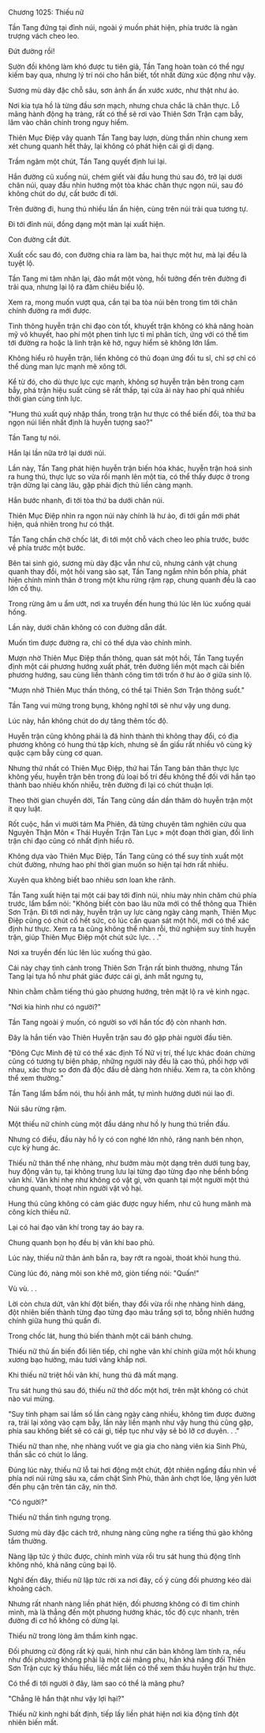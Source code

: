 




Chương 1025: Thiếu nữ


Tần Tang đứng tại đỉnh núi, ngoài ý muốn phát hiện, phía trước là ngàn trượng vách cheo leo.

Đứt đường rồi!

Sườn đồi không làm khó được tu tiên giả, Tần Tang hoàn toàn có thể ngự kiếm bay qua, nhưng lý trí nói cho hắn biết, tốt nhất đừng xúc động như vậy.

Sương mù dày đặc chỗ sâu, sơn ảnh ẩn ẩn xước xước, như thật như ảo.

Nơi kia tựa hồ là từng đầu sơn mạch, nhưng chưa chắc là chân thực. Lỗ mãng hành động hạ tràng, rất có thể sẽ rơi vào Thiên Sơn Trận cạm bẫy, lâm vào chân chính trong nguy hiểm.

Thiên Mục Điệp vây quanh Tần Tang bay lượn, dùng thần nhìn chung xem xét chung quanh hết thảy, lại không có phát hiện cái gì dị dạng.

Trầm ngâm một chút, Tần Tang quyết định lui lại.

Hắn đường cũ xuống núi, chém giết vài đầu hung thú sau đó, trở lại dưới chân núi, quay đầu nhìn hướng một tòa khác chân thực ngọn núi, sau đó không chút do dự, cất bước đi tới.

Trên đường đi, hung thú nhiều lần ẩn hiện, cùng trên núi trải qua tương tự.

Đi tới đỉnh núi, đồng dạng một màn lại xuất hiện.

Con đường cắt đứt.

Xuất cốc sau đó, con đường chia ra làm ba, hai thực một hư, mà lại đều là tuyệt lộ.

Tần Tang mi tâm nhăn lại, đảo mắt một vòng, hồi tưởng đến trên đường đi trải qua, nhưng lại lộ ra đăm chiêu biểu lộ.

Xem ra, mong muốn vượt qua, cần tại ba tòa núi bên trong tìm tới chân chính đường ra mới được.

Tinh thông huyễn trận chi đạo còn tốt, khuyết trận không có khả năng hoàn mỹ vô khuyết, hao phí một phen tinh lực tỉ mỉ phân tích, ứng với có thể tìm tới đường ra hoặc là linh trận kẽ hở, nguy hiểm sẽ không lớn lắm.

Không hiểu rõ huyễn trận, liền không có thủ đoạn ứng đối tu sĩ, chỉ sợ chỉ có thể dùng man lực mạnh mẽ xông tới.

Kể từ đó, cho dù thực lực cực mạnh, không sợ huyễn trận bên trong cạm bẫy, phá trận hiệu suất cũng sẽ rất thấp, tại cửa ải này hao phí quá nhiều thời gian cùng tinh lực.

"Hung thú xuất quỷ nhập thần, trong trận hư thực có thể biến đổi, tòa thứ ba ngọn núi liền nhất định là huyễn tượng sao?"

Tần Tang tự nói.

Hắn lại lần nữa trở lại dưới núi.

Lần này, Tần Tang phát hiện huyễn trận biến hóa khác, huyễn trận hoá sinh ra hung thú, thực lực so vừa rồi mạnh lên một tia, có thể thấy được ở trong trận dừng lại càng lâu, gặp phải địch thủ liền càng mạnh.

Hắn bước nhanh, đi tới tòa thứ ba dưới chân núi.

Thiên Mục Điệp nhìn ra ngọn núi này chính là hư ảo, đi tới gần mới phát hiện, quả nhiên trong hư có thật.

Tần Tang chần chờ chốc lát, đi tới một chỗ vách cheo leo phía trước, bước về phía trước một bước.

Bên tai sinh gió, sương mù dày đặc vẫn như cũ, nhưng cảnh vật chung quanh thay đổi, một hồi vang sào sạt, Tần Tang ngắm nhìn bốn phía, phát hiện chính mình thân ở trong một khu rừng rậm rạp, chung quanh đều là cao lớn cổ thụ.

Trong rừng âm u ẩm ướt, nơi xa truyền đến hung thú lúc lên lúc xuống quái hống.

Lần này, dưới chân không có con đường dẫn dắt.

Muốn tìm được đường ra, chỉ có thể dựa vào chính mình.

Mượn nhờ Thiên Mục Điệp thần thông, quan sát một hồi, Tần Tang tuyển định một cái phương hướng xuất phát, trên đường liền một mạch cải biến phương hướng, sau cùng liền thành công tìm tới trốn ở hư ảo ở giữa sinh lộ.

"Mượn nhờ Thiên Mục thần thông, có thể tại Thiên Sơn Trận thông suốt."

Tần Tang vui mừng trong bụng, không nghĩ tới sẽ như vậy ung dung.

Lúc này, hắn không chút do dự tăng thêm tốc độ.

Huyễn trận cũng không phải là đã hình thành thì không thay đổi, có địa phương không có hung thú tập kích, nhưng sẽ ẩn giấu rất nhiều vô cùng kỳ quặc cạm bẫy cùng cơ quan.

Nhưng thứ nhất có Thiên Mục Điệp, thứ hai Tần Tang bản thân thực lực không yếu, huyễn trận bên trong đủ loại bố trí đều không thể đối với hắn tạo thành bao nhiêu khốn nhiễu, trên đường đi lại có chút thuận lợi.

Theo thời gian chuyển dời, Tần Tang cũng dần dần thăm dò huyễn trận một ít quy luật.

Rốt cuộc, hắn vì mười tám Ma Phiên, đã từng chuyên tâm nghiên cứu qua Nguyên Thận Môn « Thái Huyền Trận Tàn Lục » một đoạn thời gian, đối linh trận chi đạo cũng có nhất định hiểu rõ.

Không dựa vào Thiên Mục Điệp, Tần Tang cũng có thể suy tính xuất một chút đường, nhưng hao phí thời gian muốn so hiện tại hơn rất nhiều.

Xuyên qua không biết bao nhiêu sơn loan khe rãnh.

Tần Tang xuất hiện tại một cái bay tới đỉnh núi, nhíu mày nhìn chăm chú phía trước, lẩm bẩm nói: "Không biết còn bao lâu nữa mới có thể thông qua Thiên Sơn Trận. Đi tới nơi này, huyễn trận uy lực càng ngày càng mạnh, Thiên Mục Điệp cũng có chút cố hết sức, có lúc cần quan sát một hồi, mới có thể xác định hư thực. Xem ra ta cũng không thể nhàn rỗi, thử nghiệm suy tính huyễn trận, giúp Thiên Mục Điệp một chút sức lực. . ."

Nơi xa truyền đến lúc lên lúc xuống thú gào.

Cái này chạy tình cảnh trong Thiên Sơn Trận rất bình thường, nhưng Tần Tang lại tựa hồ như phát giác được cái gì, ánh mắt ngưng tụ,

Nhìn chằm chằm tiếng thú gào phương hướng, trên mặt lộ ra vẻ kinh ngạc.

"Nơi kia hình như có người?"

Tần Tang ngoài ý muốn, có người so với hắn tốc độ còn nhanh hơn.

Đây là hắn tiến vào Thiên Huyễn trận sau đó gặp phải người đầu tiên.

"Đông Cực Minh đệ tử có thể xác định Tố Nữ vị trí, thế lực khác đoán chừng cũng có tương tự biện pháp, những người này đều là cao thủ, phối hợp với nhau, xác thực so đơn đả độc đấu dễ dàng hơn nhiều. Xem ra, ta còn không thể xem thường."

Tần Tang lẩm bẩm nói, thu hồi ánh mắt, tự mình hướng dưới núi lao đi.

Núi sâu rừng rậm.

Một thiếu nữ chính cùng một đầu dáng như hồ ly hung thú triền đấu.

Nhưng có điều, đầu này hồ ly có con nghé lớn nhỏ, răng nanh bén nhọn, cực kỳ hung ác.

Thiếu nữ thân thể nhẹ nhàng, như bướm màu một dạng trên dưới tung bay, huy động vân tụ, tại không trung lưu lại từng đạo từng đạo nhẹ bềnh bồng vân khí. Vân khí nhẹ như không có vật gì, vờn quanh tại một người một thú chung quanh, thoạt nhìn người vật vô hại.

Hung thú cũng không có cảm giác được nguy hiểm, như cũ hung mãnh mà công kích thiếu nữ.

Lại có hai đạo vân khí trong tay áo bay ra.

Chung quanh bọn họ đều bị vân khí bao phủ.

Lúc này, thiếu nữ thân ảnh bắn ra, bay rớt ra ngoài, thoát khỏi hung thú.

Cùng lúc đó, nàng môi son khẽ mở, giòn tiếng nói: "Quấn!"

Vù vù. . .

Lời còn chưa dứt, vân khí đột biến, thay đổi vừa rồi nhẹ nhàng hình dáng, đột nhiên biến thành từng đạo từng đạo màu trắng sợi tơ, bỗng nhiên hướng chính giữa hung thú quấn đi.

Trong chốc lát, hung thú biến thành một cái bánh chưng.

Thiếu nữ thủ ấn biến đổi liên tiếp, chỉ nghe vân khí chính giữa một hồi khung xương bạo hưởng, máu tươi văng khắp nơi.

Khi thiếu nữ triệt hồi vân khí, hung thú đã mất mạng.

Tru sát hung thú sau đó, thiếu nữ thở dốc một hơi, trên mặt không có chút nào vui mừng.

"Suy tính phạm sai lầm số lần càng ngày càng nhiều, không tìm được đường ra, trái lại xông vào cạm bẫy, lần này liền mạnh như vậy hung thú cũng gặp, phía sau không biết sẽ có cái gì, tiếp tục như vậy sẽ bỏ lỡ cơ duyên. . ."

Thiếu nữ than nhẹ, nhẹ nhàng vuốt ve gia gia cho nàng viên kia Sinh Phù, thần sắc có chút lo lắng.

Đúng lúc này, thiếu nữ lỗ tai hơi động một chút, đột nhiên ngẩng đầu nhìn về phía nơi núi rừng sâu xa, cầm chặt Sinh Phù, thân ảnh chợt lóe, lặng yên lướt đến phụ cận trên tán cây, nín thở.

"Có người?"

Thiếu nữ thần tình ngưng trọng.

Sương mù dày đặc cách trở, nhưng nàng cũng nghe ra tiếng thú gào không tầm thường.

Nàng lập tức ý thức được, chính mình vừa rồi tru sát hung thú động tĩnh không nhỏ, khả năng cũng bại lộ.

Nghĩ đến đây, thiếu nữ lập tức rời xa nơi đây, cố ý cùng đối phương kéo dài khoảng cách.

Nhưng rất nhanh nàng liền phát hiện, đối phương không có đi tìm chính mình, mà là thẳng đến một phương hướng khác, tốc độ cực nhanh, trên đường đi cơ hồ không có dừng lại.

Thiếu nữ trong lòng âm thầm kinh ngạc.

Đối phương cử động rất kỳ quái, hình như căn bản không làm tính ra, nếu như đối phương không phải là một cái mãng phu, hắn khả năng đối Thiên Sơn Trận cực kỳ thấu hiểu, liếc mắt liền có thể xem thấu huyễn trận hư thực.

Có thể đi tới người ở đây, làm sao có thể là mãng phu?

"Chẳng lẽ hắn thật như vậy lợi hại?"

Thiếu nữ kinh nghi bất định, tiếp lấy liền phát hiện nơi kia động tĩnh đột nhiên biến mất.




